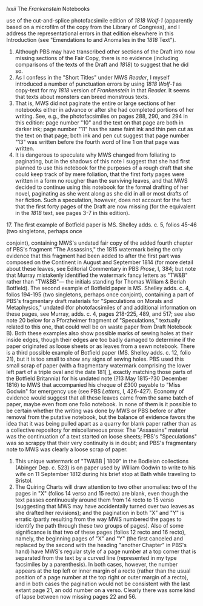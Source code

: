*lxxii* The *Frankenstein* Notebooks

use of the cut-and-splice photofacsimile edition of *1818 Wolf-1*
(apparently based on a microfilm of the copy from the Library of
Congress), and I address the representational errors in that edition
elsewhere in this Introduction (see "Emendations to and Anomalies in the
*1818* Text").

1.  Although PBS may have transcribed other sections of the Draft into
    now missing sections of the Fair Copy, there is no evidence
    (including comparisons of the texts of the Draft and *1818*) to
    suggest that he did so.
2.  As I confess in the "Short Titles" under MWS *Reader*, I myself
    introduced a number of punctuation errors by using *1818 Wolf-1* as
    copy-text for my *1818* version of *Frankenstein* in that *Reader.*
    It seems that texts about monsters can breed monstrous texts.
3.  That is, MWS did not paginate the entire or large sections of her
    notebooks either in advance or after she had completed portions of
    her writing. See, e.g., the photofacsimiles on pages 288, 290, and
    294 in this edition: page number "10" and the text on that page are
    both in darker ink; page number "11" has the same faint ink and thin
    pen cut as the text on that page; both ink and pen cut suggest that
    page number "13" was written before the fourth word of line 1 on
    that page was written.
4.  It is dangerous to speculate why MWS changed from foliating to
    paginating, but in the shadows of this note I suggest that she had
    first planned to use this notebook for the purposes of a rough draft
    that she could keep track of by mere foliation, that the first forty
    pages were written in a form no rougher than the surviving leaves,
    and that MWS decided to continue using this notebook for the formal
    drafting of her novel, paginating as she went along as she did in
    all or most drafts of her fiction. Such a speculation, however, does
    not account for the fact that the first forty pages of the Draft are
    now missing (for the equivalent in the *1818* text, see pages 3-7 in
    this edition).

​17. The first example of Botfield paper is MS. Shelley adds. c. 5,
folios 45-46 (two singletons, perhaps once

conjoint), containing MWS's undated fair copy of the added fourth
chapter of PBS's fragment "The Assassins," the 1815 watermark being the
only evidence that this fragment had been added to after the first part
was composed on the Continent in August and September 1814 (for more
detail about these leaves, see Editorial Commentary in PBS *Prose*, I,
384; but note that Murray mistakenly identified the watermark fancy
letters as "TW&B" rather than "TW&BB"— the initials standing for Thomas
William & Beriah Botfield). The second example of Botfield paper is MS.
Shelley adds. c. 4, folios 194-195 (two singletons, perhaps once
conjoint), containing a part of PBS's fragmentary draft materials for
"Speculations on Morals and Metaphysics," undated (for photofacsimiles
of and additional information on these pages, see Murray, adds. c. 4,
pages 218-225, 489, and 517; see also note 20 below for a Pforzheimer
fragment of "Speculations," textually related to this one, that could
well be on waste paper from Draft Notebook B). Both these examples also
show possible marks of sewing holes at their inside edges, though their
edges are too badly damaged to determine if the paper originated as
loose sheets or as leaves from a sewn notebook. There is a third
possible example of Botfield paper (MS. Shelley adds. c. 12, folio 21),
but it is too small to show any signs of sewing holes. PBS used this
small scrap of paper (with a fragmentary watermark comprising the lower
left part of a triple oval and the date 181[ ], exactly matching those
parts of the Botfield Britannia) for his undated note (?13 May 1815-?30
December 1816) to MWS that accompanied his cheque of £300 payable to
"Miss Godwin" for emergency use (see PBS *Letters*, I, 426-427). Economy
of evidence would suggest that all these leaves came from the same batch
of paper, maybe even from one folio notebook. In none of them is it
possible to be certain whether the writing was done by MWS or PBS before
or after removal from the putative notebook, but the balance of evidence
favors the idea that it was being pulled apart as a quarry for blank
paper rather than as a collective repository for miscellaneous prose:
The "Assassins" material was the continuation of a text started on loose
sheets; PBS's "Speculations" was so scrappy that their very continuity
is in doubt; and PBS's fragmentary note to MWS was clearly a loose scrap
of paper.

1.  This unique watermark of "TW&BB | 1809" in the Bodleian collections
    (Abinger Dep. c. 523) is on paper used by William Godwin to write to
    his wife on 11 September 1812 during his brief stop at Bath while
    traveling to Bristol.
2.  The Quiring Charts will draw attention to two other anomalies: two
    of the pages in "X" (folios 14 verso and 15 recto) are blank, even
    though the text passes continuously around them from 14 recto to 15
    verso (suggesting that MWS may have accidentally turned over two
    leaves as she drafted her revisions); and the pagination in both "X"
    and "Y" is erratic (partly resulting from the way MWS numbered the
    pages to identify the path through these two groups of pages). Also
    of some significance is that two of these pages (folios 12 recto and
    16 recto), namely, the beginning pages of "X" and "Y" (the first
    canceled and replaced by the second with the heading "another
    Chapter" in PBS's hand) have MWS's regular style of a page number at
    a top corner that is separated from the text by a curved line
    (represented in my type facsimiles by a parenthesis). In both cases,
    however, the number appears at the top left or inner margin of a
    recto (rather than the usual position of a page number at the top
    right or outer margin of a recto), and in both cases the pagination
    would not be consistent with the last extant page 21, an odd number
    on a verso. Clearly there was some kind of lapse between now missing
    pages 22 and 56.


